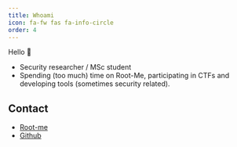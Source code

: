 ```yaml
---
title: Whoami
icon: fa-fw fas fa-info-circle
order: 4
---
```


Hello 👋

- Security researcher / MSc student
- Spending (too much) time on Root-Me, participating in CTFs and developing tools (sometimes security related).

## Contact

- [Root-me](https://root-me.org/shigen0)
- [Github](https://github.com/shigen0)
